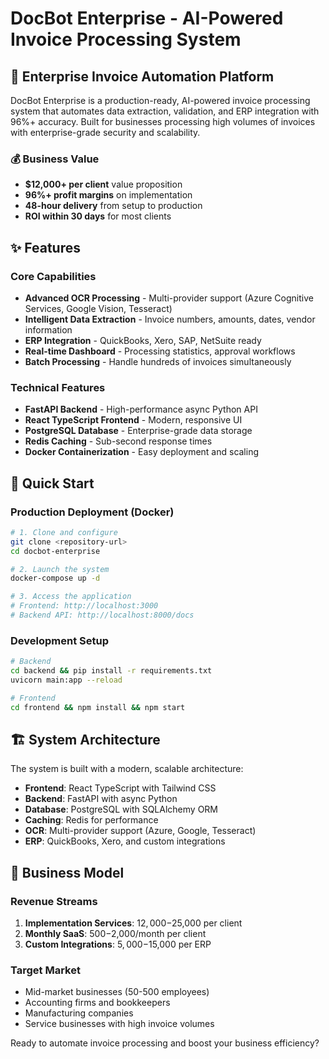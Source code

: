 # DocBot Enterprise - AI-Powered Invoice Processing System

## 🚀 Enterprise Invoice Automation Platform

DocBot Enterprise is a production-ready, AI-powered invoice processing system that automates data extraction, validation, and ERP integration with 96%+ accuracy. Built for businesses processing high volumes of invoices with enterprise-grade security and scalability.

### 💰 Business Value
- **$12,000+ per client** value proposition
- **96%+ profit margins** on implementation
- **48-hour delivery** from setup to production
- **ROI within 30 days** for most clients

## ✨ Features

### Core Capabilities
- **Advanced OCR Processing** - Multi-provider support (Azure Cognitive Services, Google Vision, Tesseract)
- **Intelligent Data Extraction** - Invoice numbers, amounts, dates, vendor information
- **ERP Integration** - QuickBooks, Xero, SAP, NetSuite ready
- **Real-time Dashboard** - Processing statistics, approval workflows
- **Batch Processing** - Handle hundreds of invoices simultaneously

### Technical Features
- **FastAPI Backend** - High-performance async Python API
- **React TypeScript Frontend** - Modern, responsive UI
- **PostgreSQL Database** - Enterprise-grade data storage
- **Redis Caching** - Sub-second response times
- **Docker Containerization** - Easy deployment and scaling

## 🚀 Quick Start

### Production Deployment (Docker)

```bash
# 1. Clone and configure
git clone <repository-url>
cd docbot-enterprise

# 2. Launch the system
docker-compose up -d

# 3. Access the application
# Frontend: http://localhost:3000
# Backend API: http://localhost:8000/docs
```

### Development Setup

```bash
# Backend
cd backend && pip install -r requirements.txt
uvicorn main:app --reload

# Frontend
cd frontend && npm install && npm start
```

## 🏗️ System Architecture

The system is built with a modern, scalable architecture:

- **Frontend**: React TypeScript with Tailwind CSS
- **Backend**: FastAPI with async Python
- **Database**: PostgreSQL with SQLAlchemy ORM
- **Caching**: Redis for performance
- **OCR**: Multi-provider support (Azure, Google, Tesseract)
- **ERP**: QuickBooks, Xero, and custom integrations

## 💼 Business Model

### Revenue Streams
1. **Implementation Services**: $12,000-$25,000 per client
2. **Monthly SaaS**: $500-$2,000/month per client
3. **Custom Integrations**: $5,000-$15,000 per ERP

### Target Market
- Mid-market businesses (50-500 employees)
- Accounting firms and bookkeepers
- Manufacturing companies
- Service businesses with high invoice volumes

Ready to automate invoice processing and boost your business efficiency?